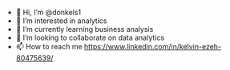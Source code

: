 - 👋 Hi, I’m @donkels1
- 👀 I’m interested in analytics 
- 🌱 I’m currently learning business analysis
- 💞️ I’m looking to collaborate on data analytics
- 📫 How to reach me https://www.linkedin.com/in/kelvin-ezeh-80475639/

<!---
donkels1/donkels1 is a ✨ special ✨ repository because its `README.md` (this file) appears on your GitHub profile.
You can click the Preview link to take a look at your changes.
--->

